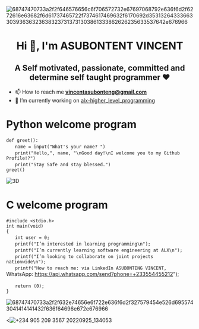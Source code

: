 ![68747470733a2f2f646576656c6f706572732e67697068792e636f6d2f6272616e63682f6d61737465722f7374617469632f6170692d35313264333663303936363236383237313731303861333862626235633537642e676966](https://user-images.githubusercontent.com/109989332/199601473-6b9d1773-eea3-4a5d-9ad0-33a61e96a11e.gif)

<h1 align="center">Hi 👋, I'm ASUBONTENT VINCENT</h1>
<h2 align="center">A Self motivated, passionate, committed and determine self taught programmer ❤️</h3>

- 📫 How to reach me **vincentasubonteng@gmail.com**
- 🔭 I’m currently working on [alx-higher_level_programming](https://github.com/SirRoll93/alx-higher_level_programming)

# Python welcome program
`def greet():`\
&nbsp;&nbsp;&nbsp;&nbsp;&nbsp;&nbsp;`name = input("What's your name? ")`\
&nbsp;&nbsp;&nbsp;&nbsp;&nbsp;&nbsp;`print("Hello,", name, "\nGood day!\nI welcome you to my Github Profile!?")`\
&nbsp;&nbsp;&nbsp;&nbsp;&nbsp;&nbsp;`print("Stay Safe and stay blessed.")`\
`greet()`

![3D](https://user-images.githubusercontent.com/109989332/193680413-84a06651-ee66-4a84-9d0c-e620728fb861.jpg)

# C welcome program

`#include <stdio.h>`\
`int main(void)`\
`{`\
&nbsp;&nbsp;&nbsp;&nbsp;&nbsp;&nbsp;`int user = 0;`\
&nbsp;&nbsp;&nbsp;&nbsp;&nbsp;&nbsp;`printf("I’m interested in learning programming\n");`\
&nbsp;&nbsp;&nbsp;&nbsp;&nbsp;&nbsp;`printf("I’m currently learning software engineering at ALX\n");`\
&nbsp;&nbsp;&nbsp;&nbsp;&nbsp;&nbsp;`printf("I’m looking to collaborate on joint projects nationwide\n");`\
&nbsp;&nbsp;&nbsp;&nbsp;&nbsp;&nbsp;`printf("How to reach me: via LinkedIn ASUBONTENG VINCENT,` WhatsApp: https://api.whatsapp.com/send?phone=+233554455212");

&nbsp;&nbsp;&nbsp;&nbsp;&nbsp;&nbsp;`return (0);`\
`}`

![68747470733a2f2f632e74656e6f722e636f6d2f327579454e526d6955743041414141432f636f64696e672e676966](https://user-images.githubusercontent.com/109989332/199601569-04aada65-e536-44c8-ba8d-5f94c67c571b.gif)

<![+234 905 209 3567 20220925_134053](https://user-images.githubusercontent.com/109989332/193684126-32e0c829-8f03-43b2-9125-a493a2c36d15.jpg)


<!---
This is my personal README repo
--->
